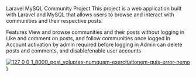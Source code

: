 Laravel MySQL Community Project
This project is a web application built with Laravel and MySQL that allows users to browse and interact with communities and their respective posts.

Features
View and browse communities and their posts without logging in
Like and comment on posts, and follow communities once logged in
Account activation by admin required before logging in
Admin can delete posts and comments, and disable/enable user accounts

[![127 0 0 1_8000_post_voluptas-numquam-exercitationem-quis-error-nemo](https://user-images.githubusercontent.com/69693216/212330731-03f6d3e8-0c4e-4852-a321-ec5f195c057f.png)
)](https://www.youtube.com/watch?v=xyDTutS7P5c)

